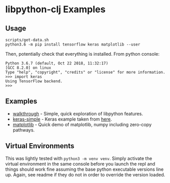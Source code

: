 # libpython-clj Examples


## Usage

```console
scripts/get-data.sh
python3.6 -m pip install tensorflow keras matplotlib --user
```

Then, potentially check that everything is installed.  From python console:

```console
Python 3.6.7 (default, Oct 22 2018, 11:32:17)
[GCC 8.2.0] on linux
Type "help", "copyright", "credits" or "license" for more information.
>>> import keras
Using TensorFlow backend.
>>>
```

## Examples


* [walkthrough](src/walkthrough.clj) - Simple, quick exploration of libpython features.
* [keras-simple](src/keras_simple.clj) - Keras example taken from [here](https://machinelearningmastery.com/tutorial-first-neural-network-python-keras/).
* [matplotlib](src/matplotlib.clj) - Quick demo of matplotlib, numpy including zero-copy pathways.


## Virtual Environments


This was lightly tested with `python3 -m venv venv`.  Simply activate the virtual environment in the same console
before you launch the repl and things should work fine assuming the base python
executable versions line up.  Again, see readme if they do not in order to override the
version loaded.
